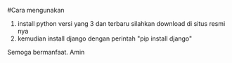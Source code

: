 #Cara mengunakan
1. install python versi yang 3 dan terbaru silahkan download di situs resmi nya
2. kemudian install django dengan perintah "pip install django"

Semoga bermanfaat. Amin